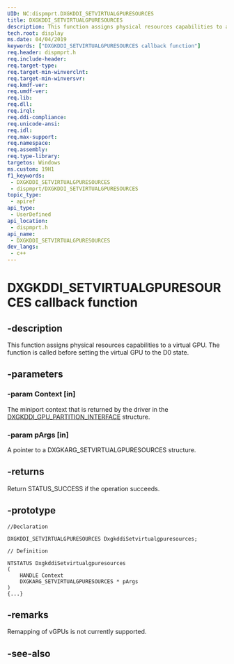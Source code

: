 ```yaml
---
UID: NC:dispmprt.DXGKDDI_SETVIRTUALGPURESOURCES
title: DXGKDDI_SETVIRTUALGPURESOURCES
description: This function assigns physical resources capabilities to a virtual GPU.
tech.root: display
ms.date: 04/04/2019
keywords: ["DXGKDDI_SETVIRTUALGPURESOURCES callback function"]
req.header: dispmprt.h
req.include-header: 
req.target-type: 
req.target-min-winverclnt: 
req.target-min-winversvr: 
req.kmdf-ver: 
req.umdf-ver: 
req.lib: 
req.dll: 
req.irql: 
req.ddi-compliance: 
req.unicode-ansi: 
req.idl: 
req.max-support: 
req.namespace: 
req.assembly: 
req.type-library: 
targetos: Windows
ms.custom: 19H1
f1_keywords:
 - DXGKDDI_SETVIRTUALGPURESOURCES
 - dispmprt/DXGKDDI_SETVIRTUALGPURESOURCES
topic_type:
 - apiref
api_type:
 - UserDefined
api_location:
 - dispmprt.h
api_name:
 - DXGKDDI_SETVIRTUALGPURESOURCES
dev_langs:
 - c++
---
```


# DXGKDDI_SETVIRTUALGPURESOURCES callback function


## -description

This function assigns physical resources capabilities to a virtual GPU. The function is called before setting the virtual GPU to the D0 state.

## -parameters

### -param Context [in]

The miniport context that is returned by the driver in the [DXGKDDI_GPU_PARTITION_INTERFACE](ns-dispmprt-_dxgkddi_gpu_partition_interface.md) structure.

### -param pArgs [in]

A pointer to a DXGKARG_SETVIRTUALGPURESOURCES structure.

## -returns

Return STATUS_SUCCESS if the operation succeeds.

## -prototype

```
//Declaration

DXGKDDI_SETVIRTUALGPURESOURCES DxgkddiSetvirtualgpuresources; 

// Definition

NTSTATUS DxgkddiSetvirtualgpuresources 
(
	HANDLE Context
	DXGKARG_SETVIRTUALGPURESOURCES * pArgs
)
{...}

```

## -remarks

Remapping of vGPUs is not currently supported.

## -see-also

